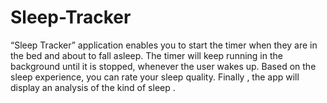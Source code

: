 # Sleep-Tracker
“Sleep Tracker” application enables you to start the timer when they are in the bed and about to fall asleep. The timer will keep running in the background until it is stopped, whenever the user wakes up. Based on the sleep experience, you can rate your sleep quality. Finally , the app will display an analysis of the kind of sleep .
